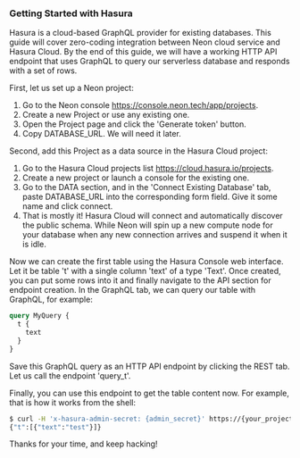 ### Getting Started with Hasura

Hasura is a cloud-based GraphQL provider for existing databases. This guide will cover zero-coding integration between Neon cloud service and Hasura Cloud. By the end of this guide, we will have a working HTTP API endpoint that uses GraphQL to query our serverless database and responds with a set of rows.

First, let us set up a Neon project:

1. Go to the Neon console <https://console.neon.tech/app/projects>.
2. Create a new Project or use any existing one.
3. Open the Project page and click the 'Generate token' button.
4. Copy DATABASE_URL. We will need it later.

Second, add this Project as a data source in the Hasura Cloud project:

1. Go to the Hasura Cloud projects list <https://cloud.hasura.io/projects>.
2. Create a new project or launch a console for the existing one.
3. Go to the DATA section, and in the 'Connect Existing Database' tab, paste DATABASE_URL into the corresponding form field. Give it some name and click connect.
4. That is mostly it! Hasura Cloud will connect and automatically discover the public schema. While Neon will spin up a new compute node for your database when any new connection arrives and suspend it when it is idle.

Now we can create the first table using the Hasura Console web interface. Let it be table 't' with a single column 'text' of a type 'Text'. Once created, you can put some rows into it and finally navigate to the API section for endpoint creation. In the GraphQL tab, we can query our table with GraphQL, for example:

```graphql
query MyQuery {
  t {
    text
  }
}
```

Save this GraphQL query as an HTTP API endpoint by clicking the REST tab. Let us call the endpoint 'query_t'.

Finally, you can use this endpoint to get the table content now. For example, that is how it works from the shell:

```bash
$ curl -H 'x-hasura-admin-secret: {admin_secret}' https://{your_project_name}.hasura.app/api/rest/query_t
{"t":[{"text":"test"}]}
```

Thanks for your time, and keep hacking!

